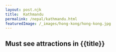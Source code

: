 ```yaml
---
layout: post.njk
title:  Kathmandu
permalink: /nepal/kathmandu.html
featuredImage: /_images/hong-kong/hong-kong.jpg
---
```

## Must see attractions in {{title}}
